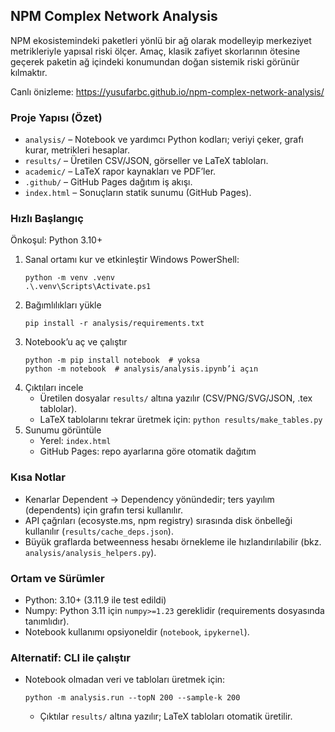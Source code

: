 ## NPM Complex Network Analysis

NPM ekosistemindeki paketleri yönlü bir ağ olarak modelleyip merkeziyet metrikleriyle yapısal riski ölçer. Amaç, klasik zafiyet skorlarının ötesine geçerek paketin ağ içindeki konumundan doğan sistemik riski görünür kılmaktır.

Canlı önizleme: https://yusufarbc.github.io/npm-complex-network-analysis/

### Proje Yapısı (Özet)
- `analysis/` – Notebook ve yardımcı Python kodları; veriyi çeker, grafı kurar, metrikleri hesaplar.
- `results/` – Üretilen CSV/JSON, görseller ve LaTeX tabloları.
- `academic/` – LaTeX rapor kaynakları ve PDF’ler.
- `.github/` – GitHub Pages dağıtım iş akışı.
- `index.html` – Sonuçların statik sunumu (GitHub Pages).

### Hızlı Başlangıç
Önkoşul: Python 3.10+

1) Sanal ortamı kur ve etkinleştir
   Windows PowerShell:
   ```
   python -m venv .venv
   .\.venv\Scripts\Activate.ps1
   ```
2) Bağımlılıkları yükle
   ```
   pip install -r analysis/requirements.txt
   ```
3) Notebook’u aç ve çalıştır
   ```
   python -m pip install notebook  # yoksa
   python -m notebook  # analysis/analysis.ipynb’i açın
   ```
4) Çıktıları incele
   - Üretilen dosyalar `results/` altına yazılır (CSV/PNG/SVG/JSON, .tex tablolar).
   - LaTeX tablolarını tekrar üretmek için: `python results/make_tables.py`
5) Sunumu görüntüle
   - Yerel: `index.html`
   - GitHub Pages: repo ayarlarına göre otomatik dağıtım

### Kısa Notlar
- Kenarlar Dependent → Dependency yönündedir; ters yayılım (dependents) için grafın tersi kullanılır.
- API çağrıları (ecosyste.ms, npm registry) sırasında disk önbelleği kullanılır (`results/cache_deps.json`).
- Büyük graflarda betweenness hesabı örnekleme ile hızlandırılabilir (bkz. `analysis/analysis_helpers.py`).

### Ortam ve Sürümler
- Python: 3.10+ (3.11.9 ile test edildi)
- Numpy: Python 3.11 için `numpy>=1.23` gereklidir (requirements dosyasında tanımlıdır).
- Notebook kullanımı opsiyoneldir (`notebook`, `ipykernel`).

### Alternatif: CLI ile çalıştır
- Notebook olmadan veri ve tabloları üretmek için:
  ```
  python -m analysis.run --topN 200 --sample-k 200
  ```
  - Çıktılar `results/` altına yazılır; LaTeX tabloları otomatik üretilir.

